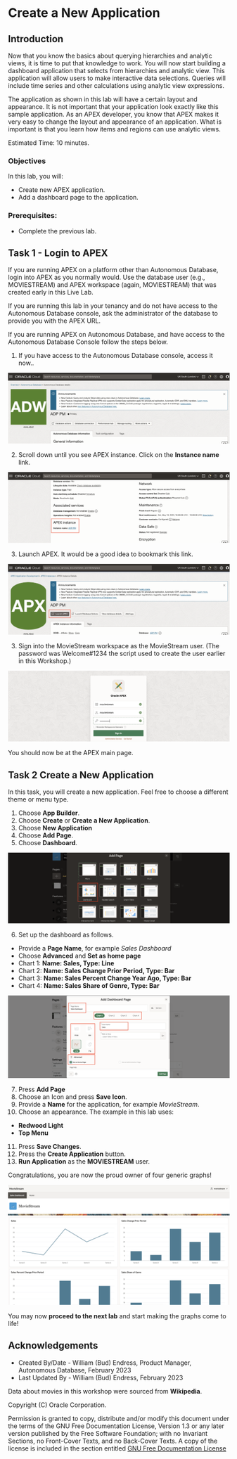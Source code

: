 # Create a New Application


## Introduction

Now that you know the basics about querying hierarchies and analytic views, it is time to put that knowledge to work.  You will now start building a dashboard application that selects from hierarchies and analytic view. This application will allow users to make interactive data selections. Queries will include time series and other calculations using analytic view expressions.

The application as shown in this lab will have a certain layout and appearance.  It is not important that your application look exactly like this sample application. As an APEX developer, you know that APEX makes it very easy to change the layout and appearance of an application.  What is important is that you learn how items and regions can use analytic views.

Estimated Time:  10 minutes.

### Objectives

In this lab, you will:

- Create new APEX application.
- Add a dashboard page to the application.

### Prerequisites:

- Complete the previous lab.

##  Task 1 - Login to APEX

If you are running APEX on a platform other than Autonomous Database, login into APEX as you normally would.  Use the database user (e.g., MOVIESTREAM) and APEX workspace (again, MOVIESTREAM) that was created early in this Live Lab.

If you are running this lab in your tenancy and do not have access to the Autonomous Database console,  ask the administrator of the database to provide you with the APEX URL.

If you are running APEX on Autonomous Database, and have access to the Autonomous Database Console follow the steps below.

1. If you have access to the Autonomous Database console, access it now..

![Autonomous Database Console](../images/11-adb-console.png)

2. Scroll down until you see APEX instance.  Click on the **Instance name** link.

![APEX instance link](../images/11-adb-console-apex-instance-link.png)

3. Launch APEX.  It would be a good idea to bookmark this link.

![Launch APEX](../images/11-adb-console-launch-apex.png)

3. Sign into the MovieStream workspace as the MovieStream user.  (The password was Welcome#1234 the script used to create the user earlier in this Workshop.)

![APEX Workspace Login](../images/11-apex-workspace-login.png)

You should now be at the APEX main page.

## Task 2 Create a New Application

In this task, you will create a new application.  Feel free to choose a different theme or menu type.

1. Choose **App Builder**.
1. Choose **Create** or **Create a New Application**.
1. Choose **New Application**
1. Choose **Add Page**.
1. Choose **Dashboard**.

![Choose Dashboard Page](../images/11-add-page-dashboard.png)

6. Set up the dashboard as follows.
- Provide a **Page Name**, for example _Sales Dashboard_
- Choose **Advanced** and **Set as home page**
- Chart 1: **Name: Sales, Type:  Line**
- Chart 2: **Name: Sales Change Prior Period, Type: Bar**
- Chart 3: **Name: Sales Percent Change Year Ago, Type: Bar**
- Chart 4: **Name: Sales Share of Genre, Type: Bar**

![Add Dashboard Page](../images/11-add-dashboard-page.png)

7. Press **Add Page**
7. Choose an Icon and press **Save Icon**.
7. Provide a **Name** for the application, for example _MovieStream_.
7. Choose an appearance. The example in this lab uses:
- **Redwood Light**
- **Top Menu**
11. Press **Save Changes**.
11. Press the **Create Application** button.
11. **Run Application** as the **MOVIESTREAM** user.

Congratulations, you are now the proud owner of four generic graphs!

![New Dashboard Page](../images/11-new-dashboard-page.png)


You may now **proceed to the next lab** and start making the graphs come to life!

## Acknowledgements

- Created By/Date - William (Bud) Endress, Product Manager, Autonomous Database, February 2023
- Last Updated By - William (Bud) Endress, February 2023

Data about movies in this workshop were sourced from **Wikipedia**.

Copyright (C)  Oracle Corporation.

Permission is granted to copy, distribute and/or modify this document
under the terms of the GNU Free Documentation License, Version 1.3
or any later version published by the Free Software Foundation;
with no Invariant Sections, no Front-Cover Texts, and no Back-Cover Texts.
A copy of the license is included in the section entitled [GNU Free Documentation License](files/gnu-free-documentation-license.txt)